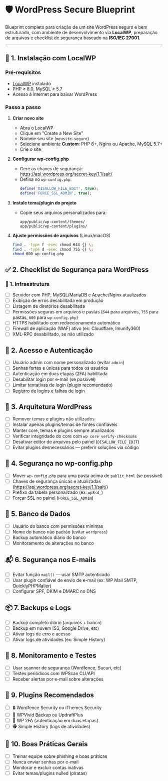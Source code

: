 # 🛡️ WordPress Secure Blueprint

Blueprint completo para criação de um site WordPress seguro e bem estruturado, com ambiente de desenvolvimento via **LocalWP**, preparação de arquivos e checklist de segurança baseado na **ISO/IEC 27001**.

---

## 🚀 1. Instalação com LocalWP

### Pré-requisitos
- [LocalWP](https://localwp.com/) instalado
- PHP ≥ 8.0, MySQL ≥ 5.7
- Acesso à internet para baixar WordPress

### Passo a passo

1. **Criar novo site**
   - Abra o LocalWP
   - Clique em "Create a New Site"
   - Nomeie seu site (`meusite-seguro`)
   - Selecione ambiente **Custom**: PHP 8+, Nginx ou Apache, MySQL 5.7+
   - Crie o site

2. **Configurar wp-config.php**
   - Gere as chaves de segurança:  
     https://api.wordpress.org/secret-key/1.1/salt/
   - Defina no `wp-config.php`:
     ```php
     define('DISALLOW_FILE_EDIT', true);
     define('FORCE_SSL_ADMIN', true);
     ```

3. **Instale tema/plugin do projeto**
   - Copie seus arquivos personalizados para:
     ```
     app/public/wp-content/themes/
     app/public/wp-content/plugins/
     ```

4. **Ajuste permissões de arquivos** (Linux/macOS)
   ```bash
   find . -type f -exec chmod 644 {} \;
   find . -type d -exec chmod 755 {} \;
   chmod 600 wp-config.php

## ✅  2. Checklist de Segurança para WordPress

### 🔐 1. Infraestrutura
- [ ] Servidor com PHP, MySQL/MariaDB e Apache/Nginx atualizados
- [ ] Exibição de erros desabilitada em produção
- [ ] Listagem de diretórios desabilitada
- [ ] Permissões seguras em arquivos e pastas (`644` para arquivos, `755` para pastas, `600` para `wp-config.php`)
- [ ] HTTPS habilitado com redirecionamento automático
- [ ] Firewall de aplicação (WAF) ativo (ex: Cloudflare, Imunify360)
- [ ] XML-RPC desabilitado, se não utilizado

## 🔑 2. Acesso e Autenticação
- [ ] Usuário admin com nome personalizado (evitar `admin`)
- [ ] Senhas fortes e únicas para todos os usuários
- [ ] Autenticação em duas etapas (2FA) habilitada
- [ ] Desabilitar login por e-mail (se possível)
- [ ] Limitar tentativas de login (plugin recomendado)
- [ ] Registro de logins e falhas de login

## 🧱 3. Arquitetura WordPress
- [ ] Remover temas e plugins não utilizados
- [ ] Instalar apenas plugins/temas de fontes confiáveis
- [ ] Manter core, temas e plugins sempre atualizados
- [ ] Verificar integridade do core com `wp core verify-checksums`
- [ ] Desativar editor de arquivos pelo painel (`DISALLOW_FILE_EDIT`)
- [ ] Evitar plugins desnecessários — preferir soluções via código

## 🧾 4. Segurança no wp-config.php
- [ ] Mover `wp-config.php` para uma pasta acima de `public_html` (se possível)
- [ ] Chaves de segurança únicas e atualizadas (https://api.wordpress.org/secret-key/1.1/salt/)
- [ ] Prefixo da tabela personalizado (ex: `wp8sd_`)
- [ ] Forçar SSL no painel (`FORCE_SSL_ADMIN`)

## 📁 5. Banco de Dados
- [ ] Usuário do banco com permissões mínimas
- [ ] Nome do banco não padrão (evitar `wordpress`)
- [ ] Backup automático diário do banco
- [ ] Monitoramento de alterações no banco

## 📬 6. Segurança nos E-mails
- [ ] Evitar função `mail()` — usar SMTP autenticado
- [ ] Usar plugin confiável de envio de e-mail (ex: WP Mail SMTP, QuicklyPHPMailer)
- [ ] Configurar SPF, DKIM e DMARC no DNS

## 📦 7. Backups e Logs
- [ ] Backup completo diário (arquivos + banco)
- [ ] Backup em nuvem (S3, Google Drive, etc)
- [ ] Ativar logs de erro e acesso
- [ ] Ativar logs de atividades (ex: Simple History)

## 🧪 8. Monitoramento e Testes
- [ ] Usar scanner de segurança (Wordfence, Sucuri, etc)
- [ ] Testes periódicos com WPScan CLI/API
- [ ] Receber alertas por e-mail sobre alterações

## 🧩 9. Plugins Recomendados
- [ ] 🔒 Wordfence Security ou iThemes Security
- [ ] 🔄 WPVivid Backup ou UpdraftPlus
- [ ] 🔐 WP 2FA (autenticação em duas etapas)
- [ ] 🕵️ Simple History (logs de atividades)

## 🧠 10. Boas Práticas Gerais
- [ ] Treinar equipe sobre phishing e boas práticas
- [ ] Nunca enviar senhas por e-mail
- [ ] Monitorar e excluir contas inativas
- [ ] Evitar temas/plugins nulled (piratas)
